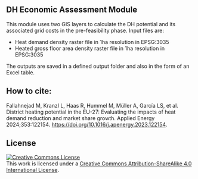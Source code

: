 ## DH Economic Assessment Module

This module uses two GIS layers to calculate the DH potential and its associated grid costs in the pre-feasibility phase. Input files are:

* Heat demand density raster file in 1ha resolution in EPSG:3035
* Heated gross floor area density raster file in 1ha resolution in EPSG:3035

The outputs are saved in a defined output folder and also in the form of an Excel table.


## How to cite:
Fallahnejad M, Kranzl L, Haas R, Hummel M, Müller A, García LS, et al. District heating potential in the EU-27: Evaluating the impacts of heat demand reduction and market share growth. Applied Energy 2024;353:122154. https://doi.org/10.1016/j.apenergy.2023.122154.


## License
<a rel="license" href="http://creativecommons.org/licenses/by-sa/4.0/"><img alt="Creative Commons License" style="border-width:0" src="https://i.creativecommons.org/l/by-sa/4.0/88x31.png" /></a><br />This work is licensed under a <a rel="license" href="http://creativecommons.org/licenses/by-sa/4.0/">Creative Commons Attribution-ShareAlike 4.0 International License</a>.
